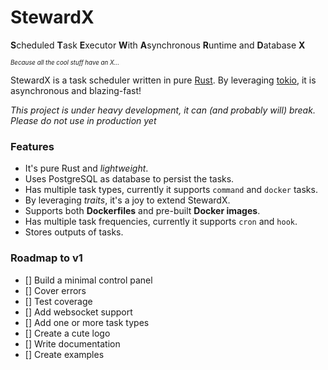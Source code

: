 # StewardX

**S**cheduled **T**ask **E**xecutor **W**ith **A**synchronous **R**untime and **D**atabase **X**

<sub><sup>*Because all the cool stuff have an X...*</sup></sub>

StewardX is a task scheduler written in pure [Rust](https://www.rust-lang.org/). By leveraging [tokio](https://tokio.rs/), it is asynchronous and blazing-fast!

*This project is under heavy development, it can (and probably will) break. Please do not use in production yet*

### Features
 - It's pure Rust and *lightweight*.
 - Uses PostgreSQL as database to persist the tasks.
 - Has multiple task types, currently it supports `command` and `docker` tasks.
 - By leveraging *traits*, it's a joy to extend StewardX.
 - Supports both **Dockerfiles** and pre-built **Docker images**.
 - Has multiple task frequencies, currently it supports `cron` and `hook`.
 - Stores outputs of tasks.

### Roadmap to v1
- [] Build a minimal control panel
- [] Cover errors
- [] Test coverage
- [] Add websocket support
- [] Add one or more task types
- [] Create a cute logo
- [] Write documentation
- [] Create examples
